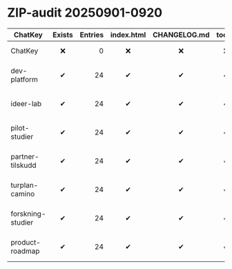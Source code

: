 # ZIP-audit 20250901-0920

| ChatKey | Exists | Entries | index.html | CHANGELOG.md | tools/ | ZipStamp | IndexTime | ZipPath |
|---|:---:|---:|:---:|:---:|:---:|---|---|---|
| ChatKey | ❌ | 0 | ❌ | ❌ | ❌ | - | Sist oppdatert | C:\Dev\my-camino\handover\ZIP-sti |
| dev-platform | ✔ | 24 | ✔ | ✔ | ✔ | - | 2025-08-30 23:35 | C:\Dev\my-camino\handover\dev-platform-handover.zip |
| ideer-lab | ✔ | 24 | ✔ | ✔ | ✔ | - | 2025-08-30 23:35 | C:\Dev\my-camino\handover\ideer-lab-handover.zip |
| pilot-studier | ✔ | 24 | ✔ | ✔ | ✔ | - | 2025-08-30 23:36 | C:\Dev\my-camino\handover\pilot-studier-handover.zip |
| partner-tilskudd | ✔ | 24 | ✔ | ✔ | ✔ | - | 2025-08-30 23:36 | C:\Dev\my-camino\handover\partner-tilskudd-handover.zip |
| turplan-camino | ✔ | 24 | ✔ | ✔ | ✔ | - | 2025-08-30 23:36 | C:\Dev\my-camino\handover\turplan-camino-handover.zip |
| forskning-studier | ✔ | 24 | ✔ | ✔ | ✔ | - | 2025-08-30 23:36 | C:\Dev\my-camino\handover\forskning-studier-handover.zip |
| product-roadmap | ✔ | 24 | ✔ | ✔ | ✔ | - | 2025-08-31 08:00 | C:\Dev\my-camino\handover\product-roadmap-handover.zip |
